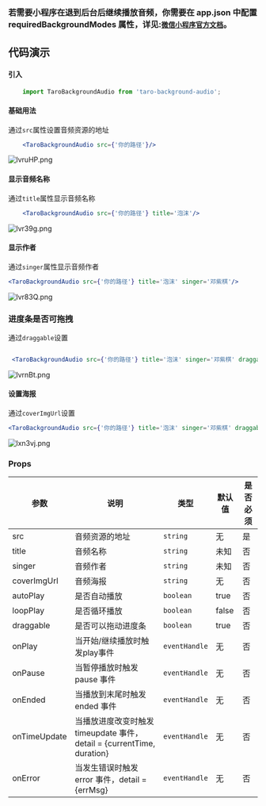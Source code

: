 ### 若需要小程序在退到后台后继续播放音频，你需要在 app.json 中配置 requiredBackgroundModes 属性，详见:[`微信小程序官方文档`](https://developers.weixin.qq.com/miniprogram/dev/reference/configuration/app.html#requiredBackgroundModes)。

## 代码演示
#### 引入
```typescript jsx
    import TaroBackgroundAudio from 'taro-background-audio';
```
#### 基础用法

通过`src`属性设置音频资源的地址

``` jsx
    <TaroBackgroundAudio src={'你的路径'}/>
```

![lvruHP.png](http://cdn.hixiaoya.com/taro-audioPlayer/1.png)

#### 显示音频名称

通过`title`属性显示音频名称

``` jsx
    <TaroBackgroundAudio src={'你的路径'} title='泡沫'/>
```

![lvr39g.png](http://cdn.hixiaoya.com/taro-audioPlayer/2.png)

#### 显示作者

通过`singer`属性显示音频作者

``` jsx harmony
<TaroBackgroundAudio src={'你的路径'} title='泡沫' singer='邓紫棋'/>
```
![lvr83Q.png](http://cdn.hixiaoya.com/taro-audioPlayer/3.png)

### 进度条是否可拖拽

通过`draggable`设置
```jsx harmony

 <TaroBackgroundAudio src={'你的路径'} title='泡沫' singer='邓紫棋' draggable={false}/>
```
![lvrnBt.png](http://cdn.hixiaoya.com/taro-audioPlayer/5.png)

#### 设置海报
通过`coverImgUrl`设置

``` jsx harmony
<TaroBackgroundAudio src={'你的路径'} title='泡沫' singer='邓紫棋' draggable coverImgUrl={'你的路径'}/>
```

![lxn3vj.png](http://cdn.hixiaoya.com/taro-audioPlayer/6.png)

### Props

| 参数 | 说明 | 类型 | 默认值 | 是否必须 |
|------|------|------|------|------|
| src | 音频资源的地址  | `string` | 无 | 是 |
| title | 音频名称 | `string` | 未知 | 否 |
| singer | 音频作者 | `string` | 未知 | 否 |
| coverImgUrl | 音频海报 | `string` | 无 | 否 |
| autoPlay | 是否自动播放 | `boolean` | true | 否 |
| loopPlay | 是否循环播放 | `boolean` | false | 否 |
| draggable | 是否可以拖动进度条 | `boolean` | true | 否 |
| onPlay | 当开始/继续播放时触发play事件 | `eventHandle` | 无 | 否 
| onPause | 当暂停播放时触发 pause 事件 | `eventHandle` | 无 | 否
| onEnded | 当播放到末尾时触发 ended 事件 | `eventHandle` | 无 | 否
| onTimeUpdate | 当播放进度改变时触发 timeupdate 事件，detail = {currentTime, duration} | `eventHandle` | 无 | 否
| onError | 当发生错误时触发 error 事件，detail = {errMsg} | `eventHandle` | 无 | 否
